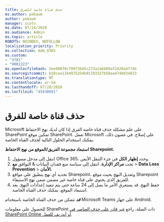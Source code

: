 ```yaml
---
title: حذف قناة خاصة للفرق
ms.author: pebaum
author: pebaum
manager: scotv
ms.date: 07/24/2020
ms.audience: Admin
ms.topic: article
ROBOTS: NOINDEX, NOFOLLOW
localization_priority: Priority
ms.collection: Adm_O365
ms.custom:
- "3781"
- "9001223"
ms.openlocfilehash: 2ee998f0c70973645c273a2a6609af2420a4f74b
ms.sourcegitcommit: b10cea11b4975354b91193327b58aa4740d34833
ms.translationtype: MT
ms.contentlocale: ar-SA
ms.lasthandoff: 07/28/2020
ms.locfileid: "45438691"
---
```

# <a name="delete-a-teams-private-channel"></a>حذف قناة خاصة للفرق

Microsoft على علم مشكلة حذف قناة خاصة الفرق إذا كان لديك نهج الاحتفاظ SharePoint تمكين موقع SharePoint. تعمل Microsoft على إصلاح. في غضون ذلك، يمكنك استخدام الحلول التالية لحذف القناة الخاصة.

**استبعاد مجموعة الفريق/الموقع من نهج الاحتفاظ Sharepoint.**

1. انتقل إلى مدخل مسؤول Office 365، وحدد **إظهار الكل** في جزء التنقل الأيمن.
2. تحت **مراكز الإدارة**، انتقل إلى سياسة منع فقدان البيانات & التوافق **مع**  >  **Data Loss Prevention**  >  **الأمان.**
3. تحديد أي نهج ينطبق على مواقع Sharepoint، وتعديل النهج بحيث موقع Sharepoint للفريق الذي يحتوي على قناة خاصة غير مضمن ضمن نهج الاستبقاء.
4. حفظ النهج.
    قد يستغرق الأمر ما يصل إلى 24 ساعة حتى يتم تنفيذ إعدادات النهج.
    بعد استبعاد الموقع، يمكنك حذف القناة الخاصة.  
    
***قد*** تتمكن من حذف القناة الخاصة باستخدام Microsoft Teams على جهاز Android. 

للحصول على معلومات SharePoint ذات الصلة، راجع [غير قادر على حذف العناصر في SharePoint Online أو أندريف للعمل](https://docs.microsoft.com/alchemyinsights/retention-policy-ediscovery-hold).